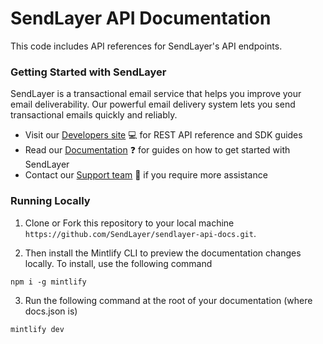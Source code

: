 # SendLayer API Documentation

This code includes API references for SendLayer's API endpoints.

### Getting Started with SendLayer

SendLayer is a transactional email service that helps you improve your email deliverability. Our powerful email delivery system lets you send transactional emails quickly and reliably.

- Visit our [Developers site](https://developers.sendlayer.com) 💻 for REST API reference and SDK guides
- Read our [Documentation](https://sendlayer.com/docs) ❓ for guides on how to get started with SendLayer
- Contact our [Support team](https://sendlayer.com/contact/) 📨 if you require more assistance


### Running Locally

1. Clone or Fork this repository to your local machine `https://github.com/SendLayer/sendlayer-api-docs.git`.

2. Then install the Mintlify CLI to preview the documentation changes locally. To install, use the following command

```
npm i -g mintlify
```

3. Run the following command at the root of your documentation (where docs.json is)

```
mintlify dev
```

